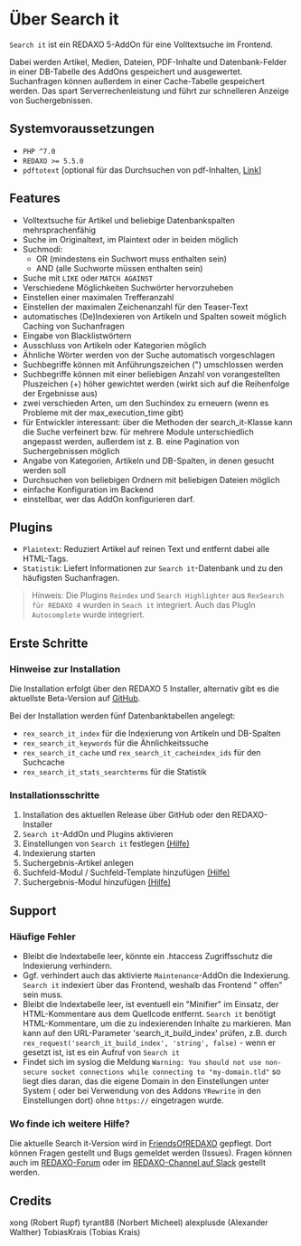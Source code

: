 # Über Search it

`Search it` ist ein REDAXO 5-AddOn für eine Volltextsuche im Frontend.

Dabei werden Artikel, Medien, Dateien, PDF-Inhalte und Datenbank-Felder in einer
DB-Tabelle des AddOns gespeichert und ausgewertet. Suchanfragen können außerdem
in einer Cache-Tabelle gespeichert werden. Das spart Serverrechenleistung und
führt zur schnelleren Anzeige von Suchergebnissen.

## Systemvoraussetzungen

* `PHP ^7.0`
* `REDAXO >= 5.5.0`
* `pdftotext` [optional für das Durchsuchen von pdf-Inhalten, [Link](https://www.xpdfreader.com/pdftotext-man.html)]

## Features

* Volltextsuche für Artikel und beliebige Datenbankspalten mehrsprachenfähig
* Suche im Originaltext, im Plaintext oder in beiden möglich
* Suchmodi:
  * OR (mindestens ein Suchwort muss enthalten sein)
  * AND (alle Suchworte müssen enthalten sein)
* Suche mit `LIKE` oder `MATCH AGAINST`
* Verschiedene Möglichkeiten Suchwörter hervorzuheben
* Einstellen einer maximalen Trefferanzahl
* Einstellen der maximalen Zeichenanzahl für den Teaser-Text
* automatisches (De)Indexieren von Artikeln und Spalten soweit möglich Caching
  von Suchanfragen
* Eingabe von Blacklistwörtern
* Ausschluss von Artikeln oder Kategorien möglich
* Ähnliche Wörter werden von der Suche automatisch vorgeschlagen
* Suchbegriffe können mit Anführungszeichen (") umschlossen werden
* Suchbegriffe können mit einer beliebigen Anzahl von vorangestellten
  Pluszeichen (+) höher gewichtet werden (wirkt sich auf die Reihenfolge der
  Ergebnisse aus)
* zwei verschieden Arten, um den Suchindex zu erneuern (wenn es Probleme mit der
  max_execution_time gibt)
* für Entwickler interessant: über die Methoden der search_it-Klasse kann die
  Suche verfeinert bzw. für mehrere Module unterschiedlich angepasst werden,
  außerdem ist z. B. eine Pagination von Suchergebnissen möglich
* Angabe von Kategorien, Artikeln und DB-Spalten, in denen gesucht werden soll
* Durchsuchen von beliebigen Ordnern mit beliebigen Dateien möglich
* einfache Konfiguration im Backend
* einstellbar, wer das AddOn konfigurieren darf.

## Plugins

* `Plaintext`: Reduziert Artikel auf reinen Text und entfernt dabei alle
  HTML-Tags.
* `Statistik`: Liefert Informationen zur `Search it`-Datenbank und zu den
  häufigsten Suchanfragen.

> Hinweis: Die Plugins `Reindex` und `Search Highlighter`
> aus `RexSearch für REDAXO 4` wurden in `Seach it` integriert. Auch das PlugIn `Autocomplete` wurde integriert.

## Erste Schritte

### Hinweise zur Installation

Die Installation erfolgt über den REDAXO 5 Installer, alternativ gibt es die
aktuellste Beta-Version
auf [GitHub](https://github.com/friendsofredaxo/search_it).

Bei der Installation werden fünf Datenbanktabellen angelegt:

* `rex_search_it_index` für die Indexierung von Artikeln und DB-Spalten
* `rex_search_it_keywords` für die Ähnlichkeitssuche
* `rex_search_it_cache` und `rex_search_it_cacheindex_ids` für den Suchcache
* `rex_search_it_stats_searchterms` für die Statistik

### Installationsschritte

1. Installation des aktuellen Release über GitHub oder den REDAXO-Installer
2. `Search it`-AddOn und Plugins aktivieren
3. Einstellungen von `Search it` festlegen [(Hilfe)](search_it-settings.md)
4. Indexierung starten
5. Suchergebnis-Artikel anlegen
6. Suchfeld-Modul / Suchfeld-Template hinzufügen [(Hilfe)](module-form.md)
7. Suchergebnis-Modul hinzufügen [(Hilfe)](module-simple.md)

## Support

### Häufige Fehler

* Bleibt die Indextabelle leer, könnte ein .htaccess Zugriffsschutz die
  Indexierung verhindern.
* Ggf. verhindert auch das aktivierte `Maintenance`-AddOn die
  Indexierung. `Search it` indexiert über das Frontend, weshalb das Frontend "
  offen" sein muss.
* Bleibt die Indextabelle leer, ist eventuell ein "Minifier" im Einsatz, der
  HTML-Kommentare aus dem Quellcode entfernt.
  `Search it` benötigt HTML-Kommentare, um die zu indexierenden Inhalte zu
  markieren. Man kann auf den URL-Parameter 'search_it_build_index' prüfen, z.B.
  durch `rex_request('search_it_build_index', 'string', false)` - wenn er
  gesetzt ist, ist es ein Aufruf von `Search it`
* Findet sich im syslog die
  Meldung `Warning: You should not use non-secure socket connections while connecting to "my-domain.tld"`
  so liegt dies daran, das die eigene Domain in den Einstellungen unter System (
  oder bei Verwendung von des Addons `YRewrite` in den Einstellungen dort)
  ohne `https://` eingetragen wurde.

### Wo finde ich weitere Hilfe?

Die aktuelle Search it-Version wird
in [FriendsOfREDAXO](https://github.com/friendsofredaxo/search_it) gepflegt.
Dort können Fragen gestellt und Bugs gemeldet werden (Issues). Fragen können
auch im [REDAXO-Forum](www.redaxo.org/de/forum/) oder
im [REDAXO-Channel auf Slack](https://friendsofredaxo.slack.com/messages/redaxo/)
gestellt werden.

## Credits

xong (Robert Rupf)
tyrant88 (Norbert Micheel)
alexplusde (Alexander Walther)
TobiasKrais (Tobias Krais)
